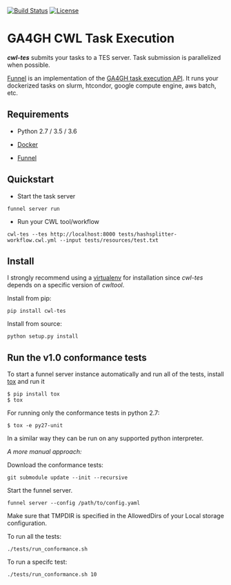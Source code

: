 [![Build Status](https://travis-ci.org/ohsu-comp-bio/cwl-tes.svg?branch=master)](https://travis-ci.org/ohsu-comp-bio/cwl-tes)
[![License](https://img.shields.io/badge/License-Apache%202.0-blue.svg)](https://opensource.org/licenses/Apache-2.0)

# GA4GH CWL Task Execution

___cwl-tes___ submits your tasks to a TES server. Task submission is parallelized when possible.

[Funnel](https://ohsu-comp-bio.github.io/funnel) is an implementation of the [GA4GH task execution API](https://github.com/ga4gh/task-execution-schemas). It runs your dockerized tasks on slurm, htcondor, google compute engine, aws batch, etc.


## Requirements

* Python 2.7 / 3.5 / 3.6

* [Docker](https://docs.docker.com/)

* [Funnel](https://ohsu-comp-bio.github.io/funnel)

## Quickstart

* Start the task server

```
funnel server run
```

* Run your CWL tool/workflow

```
cwl-tes --tes http://localhost:8000 tests/hashsplitter-workflow.cwl.yml --input tests/resources/test.txt
```

## Install

I strongly recommend using a [virtualenv](https://virtualenv.pypa.io/en/stable/#) for installation since _cwl-tes_
depends on a specific version of _cwltool_.

Install from pip:

```
pip install cwl-tes
```


Install from source:

```
python setup.py install
```


## Run the v1.0 conformance tests

To start a funnel server instance automatically and run all of the tests, install [tox](https://github.com/tox-dev/tox/) and run it

```
$ pip install tox
$ tox
```

For running only the conformance tests in python 2.7:

```
$ tox -e py27-unit
```

In a similar way they can be run on any supported python interpreter.

_A more manual approach:_

Download the conformance tests:

```
git submodule update --init --recursive
```

Start the funnel server.

```
funnel server --config /path/to/config.yaml
```

Make sure that TMPDIR is specified in the AllowedDirs of your Local storage configuration.

To run all the tests:

```
./tests/run_conformance.sh
```

To run a specifc test:

```
./tests/run_conformance.sh 10
```
